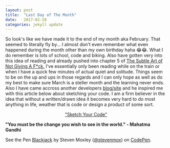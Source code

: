 ```yaml
---
layout: post
title:  "Last Day of The Month"
date:   2017-02-28
categories: jekyll update
---
```

So look's like we have made it to the end of my month aka February. That seemed to literally fly by... I almost don't even remember what even happened during the month other than my own birthday haha 😂😂. What I do remember is lots of school, code and biking. Also have gotten very into this idea of reading and already pushed into chapter 5 of <a href="" target="_blank"> The Subtle Art of Not Giving A F*ck.</a> I've essentially only been reading while on the train or when I have a quick few minutes of actual quiet and solitude. Things seem to be on the up and ups in those regards and I can only hope as well as do my best to make sure March is a steller month and the learning never ends. Also I have came accross another developers <a href="http://www.thatsoftwaredude.com" target="-blank" title="The Software Dude">blog/site</a> and he inspired me with this article below about sketching your code. I am a firm believer in the idea that without a written/drawn idea it becomes very hard to do most anything in life, weather that is code or design a product of some sort.

<p style="text-align:center;"><a href="http://www.thatsoftwaredude.com/content/6421/sketching-your-code" target="_blank" title="Sketch Your Code">"Sketch Your Code"</a></p>

<div class="quote"><b>"You must be the change you wish to see in the world." -  Mahatma Gandhi</b>

<p data-height="662" data-theme-id="dark" data-slug-hash="wJKxvj" data-default-tab="result" data-user="stevenmox" data-embed-version="2" data-pen-title="Blackjack" class="codepen">See the Pen <a href="http://codepen.io/stevenmox/pen/wJKxvj/">Blackjack</a> by Steven Moxley (<a href="http://codepen.io/stevenmox">@stevenmox</a>) on <a href="http://codepen.io">CodePen</a>.</p>
<script async src="https://production-assets.codepen.io/assets/embed/ei.js"></script>
